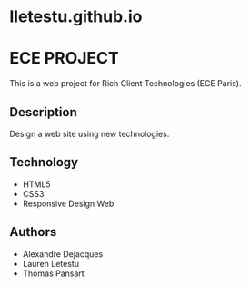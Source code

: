 lletestu.github.io
==================
# ECE PROJECT
This is a web project for Rich Client Technologies (ECE Paris).

## Description
Design a web site using new technologies.

## Technology
<ul>
  <li>HTML5</li>
  <li>CSS3</li>
  <li>Responsive Design Web</li>
</ul>

## Authors
* Alexandre Dejacques
* Lauren Letestu
* Thomas Pansart

